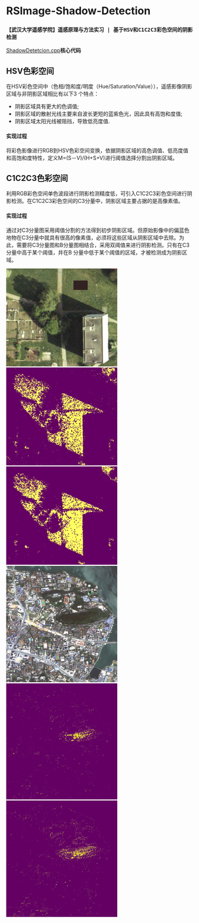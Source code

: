 # RSImage-Shadow-Detection
### `【武汉大学遥感学院】遥感原理与方法实习 | 基于HSV和C1C2C3彩色空间的阴影检测`
[ShadowDetetcion.cpp](./ShadowDetetcion.cpp)**核心代码**

## HSV色彩空间
在HSV彩色空间中（色相/饱和度/明度（Hue/Saturation/Value）），遥感影像阴影区域与非阴影区域相比有以下3 个特点：  
- 阴影区域具有更大的色调值;  
- 阴影区域的散射光线主要来自波长更短的蓝紫色光，因此具有高饱和度值;  
- 阴影区域太阳光线被阻挡，导致低亮度值. 

#### 实现过程
将彩色影像进行RGB到HSV色彩空间变换，依据阴影区域的高色调值、低亮度值和高饱和度特性，定义M=(S－V)/(H+S+V)进行阈值选择分割出阴影区域。

## C1C2C3色彩空间
利用RGB彩色空间单色波段进行阴影检测精度低，可引入C1C2C3彩色空间进行阴影检测。在C1C2C3彩色空间的C3分量中，阴影区域主要占据的是高像素值。

#### 实现过程
通过对C3分量图采用阈值分割的方法得到初步阴影区域。但原始影像中的偏蓝色地物在C3分量中就具有很高的像素值，必须将这些区域从阴影区域中去除。为此，需要将C3分量图和B分量图相结合，采用双阈值来进行阴影检测。只有在C3分量中高于某个阈值，并在B 分量中低于某个阈值的区域，才被检测成为阴影区域。

<img src="SrcImg/Color.jpg" width='300'> <img src="DstImg/1_HSV.jpg" width='300'> <img src="DstImg/1_C1C2C3.jpg" width='300'><br> 
<img src="SrcImg/zy-3-wd.jpg" width='300'> <img src="DstImg/2_HSV.jpg" width='300'> <img src="DstImg/2_C1C2C3.jpg" width='300'> 
